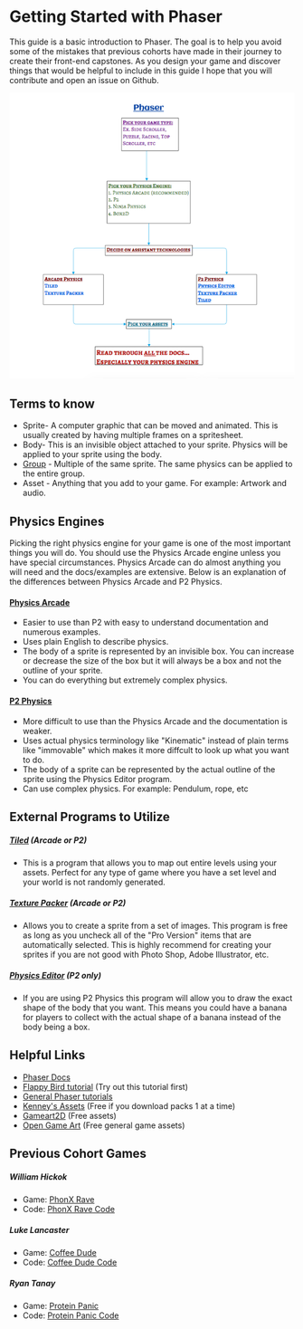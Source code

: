 # Getting Started with Phaser

This guide is a basic introduction to Phaser. The goal is to help you avoid some of the mistakes that previous cohorts have made in their journey to create their front-end capstones. As you design your game and discover things that would be helpful to include in this guide I hope that you will contribute and open an issue on Github.

![Phaser_Guide](https://raw.githubusercontent.com/Jessicashinjo/Phaser_Guide/master/Images/Phaser_Map.png)

## Terms to know
 - Sprite- A computer graphic that can be moved and animated. This is usually created by having multiple frames on a spritesheet.
 - Body- This is an invisible object attached to your sprite. Physics will be applied to your sprite using the body.
 - [Group](http://phaser.io/docs/2.6.0/Phaser.Group.html) - Multiple of the same sprite. The same physics can be applied to the entire group.
 - Asset - Anything that you add to your game. For example: Artwork and audio.

## Physics Engines

Picking the right physics engine for your game is one of the most important things you will do. You should use the Physics Arcade engine unless you have special circumstances. Physics Arcade can do almost anything you will need and the docs/examples are extensive. Below is an explanation of the differences between Physics Arcade and P2 Physics.

#### [Physics Arcade](http://phaser.io/docs/2.6.0/Phaser.Physics.Arcade.html)
 - Easier to use than P2 with easy to understand documentation and numerous examples.
 - Uses plain English to describe physics.
 - The body of a sprite is represented by an invisible box. You can increase or decrease the size of the box but it will always be a box and not the outline of your sprite.
 - You can do everything but extremely complex physics.

#### [P2 Physics](http://phaser.io/docs/2.6.0/Phaser.Physics.P2.html)
 - More difficult to use than the Physics Arcade and the documentation is weaker.
 - Uses actual physics terminology like "Kinematic" instead of plain terms like "immovable" which makes it more diffcult to look up what you want to do.
 - The body of a sprite can be represented by the actual outline of the sprite using the Physics Editor program.
 - Can use complex physics. For example: Pendulum, rope, etc

## External Programs to Utilize
##### [Tiled](http://www.mapeditor.org/) (Arcade or P2)
 - This is a program that allows you to map out entire levels using your assets. Perfect for any type of game where you have a set level and your world is not randomly generated.

##### [Texture Packer](https://www.codeandweb.com/texturepacker) (Arcade or P2)
 - Allows you to create a sprite from a set of images. This program is free as long as you uncheck all of the "Pro Version" items that are automatically selected. This is highly recommend for creating your sprites if you are not good with Photo Shop, Adobe Illustrator, etc.

##### [Physics Editor](https://www.codeandweb.com/physicseditor) (P2 only)
 - If you are using P2 Physics this program will allow you to draw the exact shape of the body that you want. This means you could have a banana for players to collect with the actual shape of a banana instead of the body being a box.

## Helpful Links
 - [Phaser Docs](http://phaser.io/docs/2.6.0/index)
 - [Flappy Bird tutorial](http://www.lessmilk.com/tutorial/flappy-bird-phaser-1) (Try out this tutorial first)
 - [General Phaser tutorials](https://www.youtube.com/channel/UCv0j-6tXIlnxmOu9FA3qFtw)
 - [Kenney's Assets](http://kenney.nl/assets) (Free if you download packs 1 at a time)
 - [Gameart2D](http://www.gameart2d.com/freebies.html) (Free assets)
 - [Open Game Art](http://opengameart.org/) (Free general game assets)

## Previous Cohort Games

##### William Hickok
- Game: [PhonX Rave](http://phonxrave.herokuapp.com/)
- Code: [PhonX Rave Code](https://github.com/williamhickok11/Front_End_Capstone)

##### Luke Lancaster
- Game: [Coffee Dude](http://www.luketlancaster.com/coffeedude/)
- Code: [Coffee Dude Code](https://github.com/luketlancaster/coffeedude)

##### Ryan Tanay
- Game: [Protein Panic](http://proteinpanic.newevolution.org/#/)
- Code: [Protein Panic Code](https://github.com/NewEvolution/proteinpanic)

